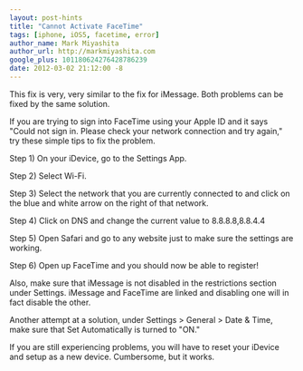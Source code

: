 ```yaml
---
layout: post-hints
title: "Cannot Activate FaceTime"
tags: [iphone, iOS5, facetime, error]
author_name: Mark Miyashita
author_url: http://markmiyashita.com
google_plus: 101180624276428786239
date: 2012-03-02 21:12:00 -8
---
```


This fix is very, very similar to the fix for iMessage. Both problems can be fixed by the same solution.

If you are trying to sign into FaceTime using your Apple ID and it says "Could not sign in. Please check your network connection and try again," try these simple tips to fix the problem.

Step 1) On your iDevice, go to the Settings App.

Step 2) Select Wi-Fi.

Step 3) Select the network that you are currently connected to and click on the blue and white arrow on the right of that network.

Step 4) Click on DNS and change the current value to 8.8.8.8,8.8.4.4

Step 5) Open Safari and go to any website just to make sure the settings are working.

Step 6) Open up FaceTime and you should now be able to register!

Also, make sure that iMessage is not disabled in the restrictions section under Settings. iMessage and FaceTime are linked and disabling one will in fact disable the other.

Another attempt at a solution, under Settings > General > Date & Time, make sure that Set Automatically is turned to "ON."

If you are still experiencing problems, you will have to reset your iDevice and setup as a new device. Cumbersome, but it works. 
